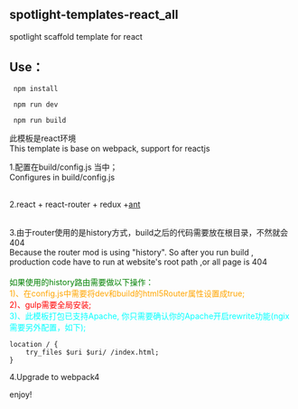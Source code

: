 ## spotlight-templates-react_all
spotlight scaffold template for react<br>

## Use：

     npm install

     npm run dev

     npm run build

此模板是react环境<br>
This template is base on webpack, support for reactjs<br>

1.配置在build/config.js 当中；<br>
  Configures in build/config.js <br><br>

2.react + react-router + redux +[ant](https://ant.design)<br><br>

3.由于router使用的是history方式，build之后的代码需要放在根目录，不然就会404<br>
  Because the router mod is using "history". So after you run build , production code have to run at website's root path ,or all page is 404<br><br>
 <font color="green">如果使用的history路由需要做以下操作：</font><br/>
<font color="orange">1)、在config.js中需要将dev和build的html5Router属性设置成true;</font><br/>
<font color="red">2)、gulp需要全局安装;</font><br/>
<font color="cyan">
   3)、此模板打包已支持Apache, 你只需要确认你的Apache开启rewrite功能(ngix 需要另外配置，如下);
</font><br/>

    location / {
        try_files $uri $uri/ /index.html;
    }

4.Upgrade to webpack4<br>

enjoy!
